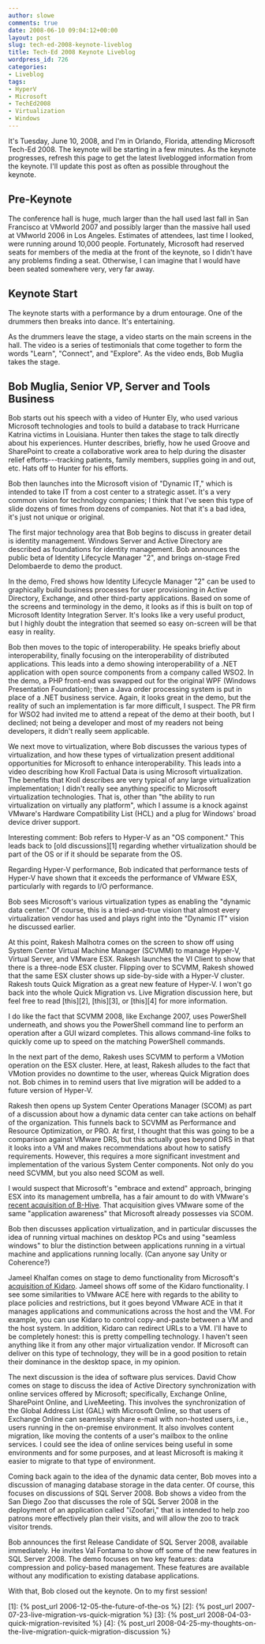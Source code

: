 ```yaml
---
author: slowe
comments: true
date: 2008-06-10 09:04:12+00:00
layout: post
slug: tech-ed-2008-keynote-liveblog
title: Tech-Ed 2008 Keynote Liveblog
wordpress_id: 726
categories:
- Liveblog
tags:
- HyperV
- Microsoft
- TechEd2008
- Virtualization
- Windows
---
```


It's Tuesday, June 10, 2008, and I'm in Orlando, Florida, attending Microsoft Tech-Ed 2008. The keynote will be starting in a few minutes. As the keynote progresses, refresh this page to get the latest liveblogged information from the keynote. I'll update this post as often as possible throughout the keynote.

## Pre-Keynote

The conference hall is huge, much larger than the hall used last fall in San Francisco at VMworld 2007 and possibly larger than the massive hall used at VMworld 2006 in Los Angeles. Estimates of attendees, last time I looked, were running around 10,000 people. Fortunately, Microsoft had reserved seats for members of the media at the front of the keynote, so I didn't have any problems finding a seat. Otherwise, I can imagine that I would have been seated somewhere very, very far away.

## Keynote Start

The keynote starts with a performance by a drum entourage. One of the drummers then breaks into dance. It's entertaining.

As the drummers leave the stage, a video starts on the main screens in the hall. The video is a series of testimonials that come together to form the words "Learn", "Connect", and "Explore". As the video ends, Bob Muglia takes the stage.

## Bob Muglia, Senior VP, Server and Tools Business

Bob starts out his speech with a video of Hunter Ely, who used various Microsoft technologies and tools to build a database to track Hurricane Katrina victims in Louisiana. Hunter then takes the stage to talk directly about his experiences. Hunter describes, briefly, how he used Groove and SharePoint to create a collaborative work area to help during the disaster relief efforts---tracking patients, family members, supplies going in and out, etc. Hats off to Hunter for his efforts.

Bob then launches into the Microsoft vision of "Dynamic IT," which is intended to take IT from a cost center to a strategic asset. It's a very common vision for technology companies; I think that I've seen this type of slide dozens of times from dozens of companies. Not that it's a bad idea, it's just not unique or original.

The first major technology area that Bob begins to discuss in greater detail is identity management. Windows Server and Active Directory are described as foundations for identity management. Bob announces the public beta of Identity Lifecycle Manager "2", and brings on-stage Fred Delombaerde to demo the product.

In the demo, Fred shows how Identity Lifecycle Manager "2" can be used to graphically build business processes for user provisioning in Active Directory, Exchange, and other third-party applications. Based on some of the screens and terminology in the demo, it looks as if this is built on top of Microsoft Identity Integration Server. It's looks like a very useful product, but I highly doubt the integration that seemed so easy on-screen will be that easy in reality.

Bob then moves to the topic of interoperability. He speaks briefly about interoperability, finally focusing on the interoperability of distributed applications. This leads into a demo showing interoperability of a .NET application with open source components from a company called WSO2. In the demo, a PHP front-end was swapped out for the original WPF (Windows Presentation Foundation); then a Java order processing system is put in place of a .NET business service. Again, it looks great in the demo, but the reality of such an implementation is far more difficult, I suspect. The PR firm for WSO2 had invited me to attend a repeat of the demo at their booth, but I declined; not being a developer and most of my readers not being developers, it didn't really seem applicable.

We next move to virtualization, where Bob discusses the various types of virtualization, and how these types of virtualization present additional opportunities for Microsoft to enhance interoperability. This leads into a video describing how Kroll Factual Data is using Microsoft virtualization. The benefits that Kroll describes are very typical of any large virtualization implementation; I didn't really see anything specific to Microsoft virtualization technologies. That is, other than "the ability to run virtualization on virtually any platform", which I assume is a knock against VMware's Hardware Compatibility List (HCL) and a plug for Windows' broad device driver support.

Interesting comment: Bob refers to Hyper-V as an "OS component." This leads back to [old discussions][1] regarding whether virtualization should be part of the OS or if it should be separate from the OS.

Regarding Hyper-V performance, Bob indicated that performance tests of Hyper-V have shown that it exceeds the performance of VMware ESX, particularly with regards to I/O performance.

Bob sees Microsoft's various virtualization types as enabling the "dynamic data center." Of course, this is a tried-and-true vision that almost every virtualization vendor has used and plays right into the "Dynamic IT" vision he discussed earlier.

At this point, Rakesh Malhotra comes on the screen to show off using System Center Virtual Machine Manager (SCVMM) to manage Hyper-V, Virtual Server, and VMware ESX. Rakesh launches the VI Client to show that there is a three-node ESX cluster. Flipping over to SCVMM, Rakesh showed that the same ESX cluster shows up side-by-side with a Hyper-V cluster. Rakesh touts Quick Migration as a great new feature of Hyper-V. I won't go back into the whole Quick Migration vs. Live Migration discussion here, but feel free to read [this][2], [this][3], or [this][4] for more information.

I do like the fact that SCVMM 2008, like Exchange 2007, uses PowerShell underneath, and shows you the PowerShell command line to perform an operation after a GUI wizard completes. This allows command-line folks to quickly come up to speed on the matching PowerShell commands.

In the next part of the demo, Rakesh uses SCVMM to perform a VMotion operation on the ESX cluster. Here, at least, Rakesh alludes to the fact that VMotion provides no downtime to the user, whereas Quick Migration does not. Bob chimes in to remind users that live migration will be added to a future version of Hyper-V.

Rakesh then opens up System Center Operations Manager (SCOM) as part of a discussion about how a dynamic data center can take actions on behalf of the organization. This funnels back to SCVMM as Performance and Resource Optimization, or PRO. At first, I thought that this was going to be a comparison against VMware DRS, but this actually goes beyond DRS in that it looks into a VM and makes recommendations about how to satisfy requirements. However, this requires a more significant investment and implementation of the various System Center components. Not only do you need SCVMM, but you also need SCOM as well.

I would suspect that Microsoft's "embrace and extend" approach, bringing ESX into its management umbrella, has a fair amount to do with VMware's [recent acquisition of B-Hive](http://www.virtualization.info/2008/05/vmware-acquires-b-hive.html). That acquisition gives VMware some of the same "application awareness" that Microsoft already possesses via SCOM.

Bob then discusses application virtualization, and in particular discusses the idea of running virtual machines on desktop PCs and using "seamless windows" to blur the distinction between applications running in a virtual machine and applications running locally. (Can anyone say Unity or Coherence?)

Jameel Khalfan comes on stage to demo functionality from Microsoft's [acquisition of Kidaro](http://www.virtualization.info/2008/03/microsoft-acquires-kidaro.html). Jameel shows off some of the Kidaro functionality. I see some similarities to VMware ACE here with regards to the ability to place policies and restrictions, but it goes beyond VMware ACE in that it manages applications and communications across the host and the VM. For example, you can use Kidaro to control copy-and-paste between a VM and the host system. In addition, Kidaro can redirect URLs to a VM. I'll have to be completely honest: this is pretty compelling technology. I haven't seen anything like it from any other major virtualization vendor. If Microsoft can deliver on this type of technology, they will be in a good position to retain their dominance in the desktop space, in my opinion.

The next discussion is the idea of software plus services. David Chow comes on stage to discuss the idea of Active Directory synchronization with online services offered by Microsoft; specifically, Exchange Online, SharePoint Online, and LiveMeeting. This involves the synchronization of the Global Address List (GAL) with Microsoft Online, so that users of Exchange Online can seamlessly share e-mail with non-hosted users, i.e., users running in the on-premise environment. It also involves content migration, like moving the contents of a user's mailbox to the online services. I could see the idea of online services being useful in some environments and for some purposes, and at least Microsoft is making it easier to migrate to that type of environment.

Coming back again to the idea of the dynamic data center, Bob moves into a discussion of managing database storage in the data center. Of course, this focuses on discussions of SQL Server 2008. Bob shows a video from the San Diego Zoo that discusses the role of SQL Server 2008 in the deployment of an application called "iZoofari," that is intended to help zoo patrons more effectively plan their visits, and will allow the zoo to track visitor trends.

Bob announces the first Release Candidate of SQL Server 2008, available immediately. He invites Val Fontama to show off some of the new features in SQL Server 2008. The demo focuses on two key features: data compression and policy-based management. These features are available without any modification to existing database applications.

With that, Bob closed out the keynote. On to my first session!

[1]: {% post_url 2006-12-05-the-future-of-the-os %}
[2]: {% post_url 2007-07-23-live-migration-vs-quick-migration %}
[3]: {% post_url 2008-04-03-quick-migration-revisited %}
[4]: {% post_url 2008-04-25-my-thoughts-on-the-live-migration-quick-migration-discussion %}
